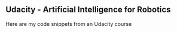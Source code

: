 Udacity - Artificial Intelligence for Robotics
---

Here are my code snippets from an Udacity course